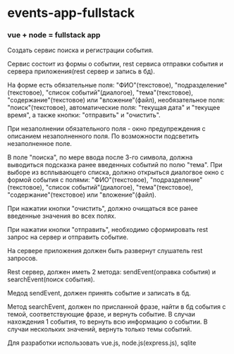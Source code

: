 # events-app-fullstack
### vue + node = fullstack app

Создать сервис поиска и регистрации события.

Сервис состоит из формы о событии, rest сервиса отправки события и сервера приложения(rest сервер и запись в бд).

На форме есть обязательные поля: "ФИО"(текстовое), "подразделение"(текстовое), "список событий"(диалогое), "тема"(текстовое), "содержание"(текстовое) или "вложение"(файл), необязательное поля: "поиск"(текстовое), автоматические поля: "текущая дата" и "текущее время", а также кнопки: "отправить" и "очистить".

При незаполнении обязательного поля - окно предупреждения с описанием незаполненного поля. По возможности подсветить незаполненное поле.

В поле "поиска", по мере ввода после 3-го символа, должна выводиться подсказка ранее введенных событий по полю "тема". При выборе из всплывающего списка, должно открыться диалогвое окно с формой события с полями: "ФИО"(текстовое), "подразделение"(текстовое), "список событий"(диалогое), "тема"(текстовое), "содержание"(текстовое) или "вложение"(файл).

При нажатии кнопки "очистить", должно очищаться все ранее введенные значения во всех полях.

При нажатии кнопки "отправить", необходимо сформировать rest запрос на сервер и отправить событие.

На сервере приложения должен быть развернут слушатель rest запросов.
 
Rest сервер, должен иметь 2 метода: sendEvent(оправка события) и searchEvent(поиск события).

Медод sendEvent, должен принять событие и записать в бд.

Метод searchEvent, должен по присланной фразе, найти в бд события с темой, соответствующие фразе, и вернуть событие. В случаи нахождения 1 события, то вернуть всю информацию о событии. В случаи нескольких значений, вернуть только темы событий.

Для разработки использовать vue.js, node.js(express.js), sqlite
